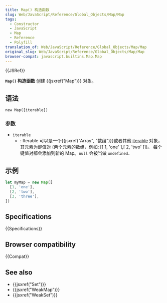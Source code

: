 ```yaml
---
title: Map() 构造函数
slug: Web/JavaScript/Reference/Global_Objects/Map/Map
tags:
  - Constructor
  - JavaScript
  - Map
  - Reference
  - Polyfill
translation_of: Web/JavaScript/Reference/Global_Objects/Map/Map
original_slug: Web/JavaScript/Reference/Global_Objects/Map/Map
browser-compat: javascript.builtins.Map.Map
---
```

{{JSRef}}

**`Map()` 构造函数** 创建 {{jsxref("Map")}} 对象。

## 语法

```plain
new Map([iterable])
```

### 参数

- `iterable`
  - : Iterable 可以是一个{{jsxref("Array", "数组")}}或者其他 [iterable](/zh-CN/docs/Web/JavaScript/Guide/iterable) 对象，其元素为键值对 (两个元素的数组，例如: \[\[ 1, 'one' ],\[ 2, 'two' ]])。 每个键值对都会添加到新的 Map。`null` 会被当做 `undefined。`

## 示例

```js
let myMap = new Map([
  [1, 'one'],
  [2, 'two'],
  [3, 'three'],
])
```

## Specifications

{{Specifications}}

## Browser compatibility

{{Compat}}

## See also

- {{jsxref("Set")}}
- {{jsxref("WeakMap")}}
- {{jsxref("WeakSet")}}
